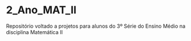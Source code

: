 # 2_Ano_MAT_II
Repositório voltado a projetos para alunos do 3º Série do Ensino Médio na disciplina Matemática II
